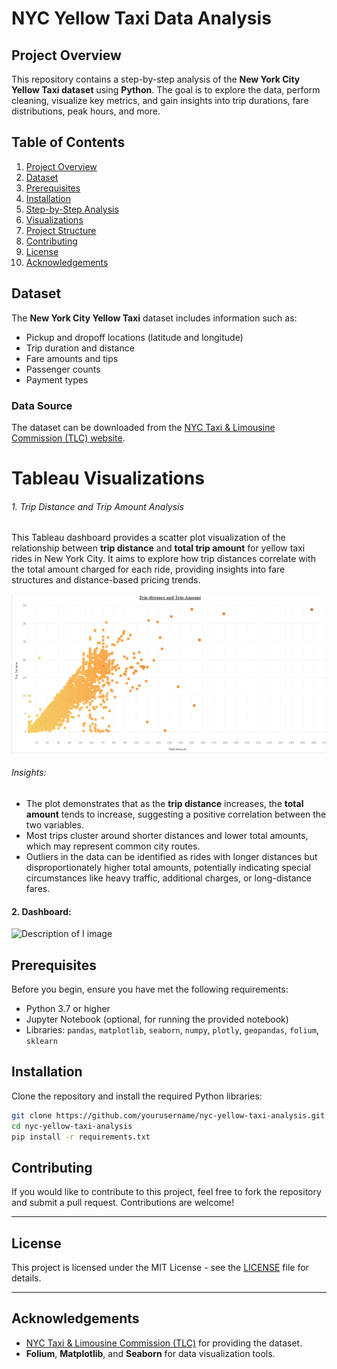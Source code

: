 # NYC Yellow Taxi Data Analysis

## Project Overview

This repository contains a step-by-step analysis of the **New York City Yellow Taxi dataset** using **Python**. The goal is to explore the data, perform cleaning, visualize key metrics, and gain insights into trip durations, fare distributions, peak hours, and more.

## Table of Contents

1. [Project Overview](#project-overview)
2. [Dataset](#dataset)
3. [Prerequisites](#prerequisites)
4. [Installation](#installation)
5. [Step-by-Step Analysis](#step-by-step-analysis)
6. [Visualizations](#visualizations)
7. [Project Structure](#project-structure)
8. [Contributing](#contributing)
9. [License](#license)
10. [Acknowledgements](#acknowledgements)

## Dataset

The **New York City Yellow Taxi** dataset includes information such as:

- Pickup and dropoff locations (latitude and longitude)
- Trip duration and distance
- Fare amounts and tips
- Passenger counts
- Payment types

### Data Source

The dataset can be downloaded from the [NYC Taxi &amp; Limousine Commission (TLC) website](https://www.nyc.gov/site/tlc/about/tlc-trip-record-data.page).

# Tableau Visualizations

###### 1. Trip Distance and Trip Amount Analysis

This Tableau dashboard provides a scatter plot visualization of the relationship between **trip distance** and **total trip amount** for yellow taxi rides in New York City. It aims to explore how trip distances correlate with the total amount charged for each ride, providing insights into fare structures and distance-based pricing trends.

![Description of Image](./Viz/image.png)

###### Insights:

* The plot demonstrates that as the **trip distance** increases, the **total amount** tends to increase, suggesting a positive correlation between the two variables.
* Most trips cluster around shorter distances and lower total amounts, which may represent common city routes.
* Outliers in the data can be identified as rides with longer distances but disproportionately higher total amounts, potentially indicating special circumstances like heavy traffic, additional charges, or long-distance fares.

#### 2. Dashboard:

![Description of I image]()

## Prerequisites

Before you begin, ensure you have met the following requirements:

- Python 3.7 or higher
- Jupyter Notebook (optional, for running the provided notebook)
- Libraries: `pandas`, `matplotlib`, `seaborn`, `numpy`, `plotly`, `geopandas`, `folium`, `sklearn`

## Installation

Clone the repository and install the required Python libraries:

```bash
git clone https://github.com/yourusername/nyc-yellow-taxi-analysis.git
cd nyc-yellow-taxi-analysis
pip install -r requirements.txt
```

## Contributing

If you would like to contribute to this project, feel free to fork the repository and submit a pull request. Contributions are welcome!

---

## License

This project is licensed under the MIT License - see the [LICENSE](LICENSE) file for details.

---

## Acknowledgements

- [NYC Taxi &amp; Limousine Commission (TLC)](https://www.nyc.gov/site/tlc/about/tlc-trip-record-data.page) for providing the dataset.
- **Folium**, **Matplotlib**, and **Seaborn** for data visualization tools.
